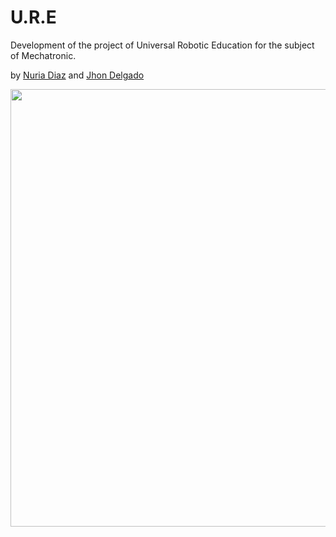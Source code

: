 # U.R.E
Development of the project of Universal Robotic Education for the subject of Mechatronic.

by [Nuria Diaz](https://github.com/Nuriadj) and [Jhon Delgado](https://github.com/JhonDL)

<p align="center">
<img align="center" src="https://github.com/Nuriadj/Mecatronica-proyecto/blob/main/bitacora/Wiki/U.gif" width="700">
</p>
